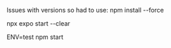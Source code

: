 Issues with versions so had to use: 
npm install --force

npx expo start --clear

ENV=test npm start